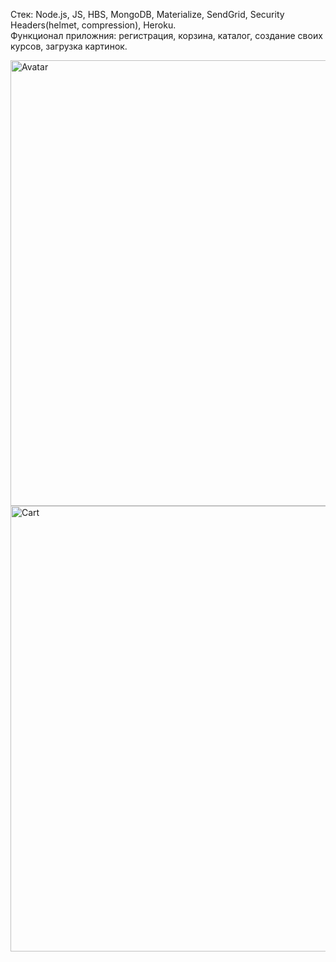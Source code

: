 Стек: Node.js, JS, HBS, MongoDB, Materialize, SendGrid, Security Headers(helmet, compression), Heroku.   
Функционал приложния: регистрация, корзина, каталог, создание своих курсов, загрузка картинок.

<img width="713" alt="Avatar" src="https://user-images.githubusercontent.com/65825329/123351757-86ce9c80-d566-11eb-8578-81e382a5e5f5.PNG">
<img width="713" alt="Cart" src="https://user-images.githubusercontent.com/65825329/123352085-3f94db80-d567-11eb-8c01-45b91fc79c26.PNG">

